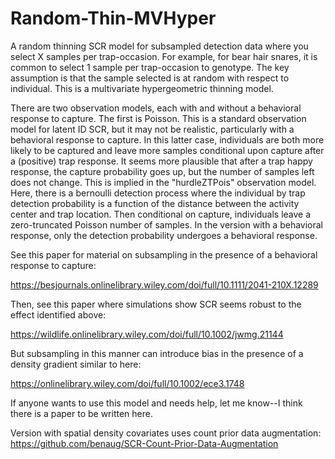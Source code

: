 # Random-Thin-MVHyper

A random thinning SCR model for subsampled detection data where you select X samples per trap-occasion. For example, for bear hair snares, it is common to select 1 sample per trap-occasion to genotype. The key assumption is that the sample selected is at random with respect to individual. This is a multivariate hypergeometric thinning model.

There are two observation models, each with and without a behavioral response to capture. The first is Poisson. This is a standard observation model for latent ID SCR, but it may not be realistic, particularly with a behavioral response to capture. In this latter case, individuals are both more likely to be captured and leave more samples conditional upon capture after a (positive) trap response. It seems more plausible that after a trap happy response, the capture probability goes up, but the number of samples left does not change. This is implied in the "hurdleZTPois" observation model. Here, there is a bernoulli detection process where the individual by trap detection probability is a function of the distance between the activity center and trap location. Then conditional on capture, individuals leave a zero-truncated Poisson number of samples. In the version with a behavioral response, only the detection probability undergoes a behavioral response.

See this paper for material on subsampling in the presence of a behavioral response to capture:

https://besjournals.onlinelibrary.wiley.com/doi/full/10.1111/2041-210X.12289

Then, see this paper where simulations show SCR seems robust to the effect identified above:

https://wildlife.onlinelibrary.wiley.com/doi/full/10.1002/jwmg.21144

But subsampling in this manner can introduce bias in the presence of a density gradient similar to here:

https://onlinelibrary.wiley.com/doi/full/10.1002/ece3.1748

If anyone wants to use this model and needs help, let me know--I think there is a paper to be written here.

Version with spatial density covariates uses count prior data augmentation: https://github.com/benaug/SCR-Count-Prior-Data-Augmentation